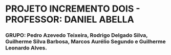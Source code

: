 # PROJETO INCREMENTO DOIS - PROFESSOR: DANIEL ABELLA
### GRUPO: Pedro Azevedo Teixeira, Rodrigo Delgado Silva, Guilherme Silva Barbosa, Marcos Aurélio Segundo e Guilherme Leonardo Alves.

